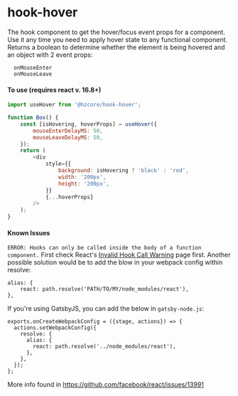 # hook-hover

The hook component to get the hover/focus event props for a component.
Use it any time you need to apply hover state to any functional component.
Returns a boolean to determine whether the element is being hovered and an
object with 2 event props:

```
  onMouseEnter
  onMouseLeave
```

#### To use (requires react v. 16.8+)

```js
import useHover from '@hzcore/hook-hover';

function Box() {
    const [isHovering, hoverProps] = useHover({
        mouseEnterDelayMS: 50,
        mouseLeaveDelayMS: 50,
    });
    return (
        <div
            style={{
                background: isHovering ? 'black' : 'red',
                width: '200px',
                height: '200px',
            }}
            {...hoverProps}
        />
    );
}
```

#### Known Issues
`ERROR: Hooks can only be called inside the body of a function component.` First check React's [Invalid Hook Call Warning](https://reactjs.org/warnings/invalid-hook-call-warning.html) page first. Another possible solution would be to add the blow in your webpack config within resolve:
```
alias: {
    react: path.resolve('PATH/TO/MY/node_modules/react'),
},
```
If you're using GatsbyJS, you can add the below in `gatsby-node.js`:
```
exports.onCreateWebpackConfig = ({stage, actions}) => {
  actions.setWebpackConfig({
    resolve: {
      alias: {
        react: path.resolve('../node_modules/react'),
      },
    },
  });
};
```
More info found in https://github.com/facebook/react/issues/13991
